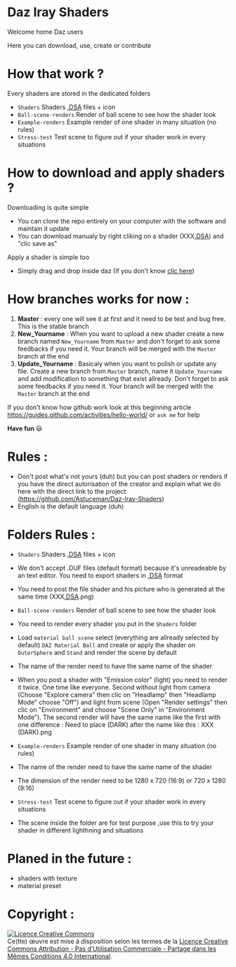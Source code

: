 # Daz Iray Shaders 
Welcome home Daz users

Here you can download, use, create or contribute

# How that work ?
Every shaders are stored in the dedicated folders

- `Shaders`               Shaders <a href="https://youtu.be/wvOotDR_cuI" target="_blank">.DSA</a> files + icon
- `Ball-scene-renders`    Render of ball scene to see how the shader look
- `Example-renders`       Example render of one shader in many situation (no rules)
- `Stress-test`           Test scene to figure out if your shader work in every situations

# How to download and apply shaders ?

Downloading is quite simple 
- You can clone the repo entirely on your computer with the software and maintain it update
- You can download manualy by right cliking on a shader (XXX<a href="https://youtu.be/wvOotDR_cuI" target="_blank">.DSA</a>) and "clic save as"

Apply a shader is simple too 
- Simply drag and drop inside daz (If you don't know <a href="https://youtu.be/68EhOnllGD8" target="_blank">clic here</a>)


# How branches works for now :

1. **Master** : every one will see it at first and it need to be test and bug free. This is the stable branch
2. **New_Yourname** : When you want to upload a new shader create a new branch named `New_Yourname` from `Master` and don't forget to ask some feedbacks if you need it. Your branch will be merged with the `Master` branch at the end
3. **Update_Yourname** : Basicaly when you want to polish or update any file. Create a new branch from `Master` branch, name it `Update_Yourname` and add modification to something that exist allready. Don't forget to ask some feedbacks if you need it. Your branch will be merged with the `Master` branch at the end


If you don't know how github work look at this beginning article https://guides.github.com/activities/hello-world/ or `ask me` for help

**Have fun**  :smiley:

# Rules :
- Don't post what's not yours (duh) but you can post shaders or renders if you have the direct autorisation of the creator and explain what we do here with the direct link to the project (https://github.com/Astuceman/Daz-Iray-Shaders)
- English is the default language (duh)

# Folders Rules :
- `Shaders`               Shaders <a href="https://youtu.be/wvOotDR_cuI" target="_blank">.DSA</a> files + icon

 - We don't accept .DUF files (default format) because it's unreadeable by an text editor. 
You need to export shaders in <a href="https://youtu.be/wvOotDR_cuI" target="_blank">.DSA</a> format
 - You need to post the file shader and his picture who is generated at the same time (XXX<a href="https://youtu.be/wvOotDR_cuI" target="_blank">.DSA</a>.png)

- `Ball-scene-renders`    Render of ball scene to see how the shader look

 - You need to render every shader you put in the `Shaders` folder 
 - Load `material ball scene` select (everything are allready selected by default) `DAZ Material Ball` and create or apply the shader on `OuterSphere` and `Stand` and render the scene by default
 - The name of the render need to have the same name of the shader
 - When you post a shader with "Emission color" (light) you need to render it twice. One time like everyone. Second without light from camera (Choose "Explore camera" then clic on "Headlamp" then "Headlamp Mode" choose "Off") and light from scene (Open "Render settings" then clic on "Environment" and choose "Scene Only" in "Environment Mode"). The second render will have the same name like the first with one difference : Need to place (DARK) after the name like this : XXX (DARK).png

- `Example-renders`       Example render of one shader in many situation (no rules)

 - The name of the render need to have the same name of the shader
 - The dimension of the render need to be 1280 x 720 (16:9) or 720 x 1280 (9:16)

- `Stress-test`           Test scene to figure out if your shader work in every situations

 - The scene inside the folder are for test purpose ,use this to try your shader in different lighthning and situations 

# Planed in the future :
- shaders with texture
- material preset

# Copyright :

<a rel="license" href="http://creativecommons.org/licenses/by-nc-sa/4.0/"><img alt="Licence Creative Commons" style="border-width:0" src="https://i.creativecommons.org/l/by-nc-sa/4.0/88x31.png" /></a><br />Ce(tte) œuvre est mise à disposition selon les termes de la <a rel="license" href="http://creativecommons.org/licenses/by-nc-sa/4.0/">Licence Creative Commons Attribution - Pas d’Utilisation Commerciale - Partage dans les Mêmes Conditions 4.0 International</a>.
